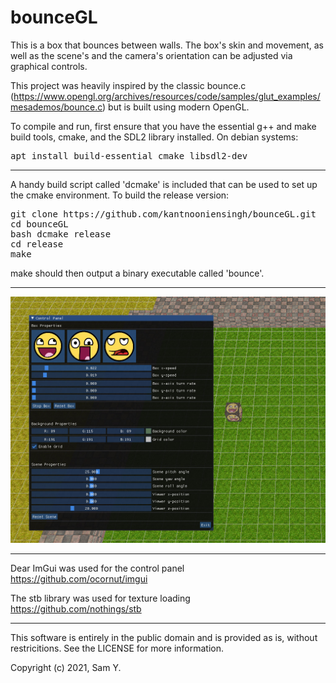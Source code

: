 # bounceGL

This is a box that bounces between walls. The box's skin and movement, as well as the scene's and the camera's orientation can be adjusted via graphical controls.

This project was heavily inspired by the classic bounce.c (<https://www.opengl.org/archives/resources/code/samples/glut_examples/mesademos/bounce.c>) but is built using modern OpenGL.

To compile and run, first ensure that you have the essential g++ and make build tools, cmake, and the SDL2 library installed. On debian systems:

<pre>
apt install build-essential cmake libsdl2-dev
</pre>


--------------------------------------------------------------------------------
A handy build script called 'dcmake' is included that can be used to set up the cmake environment. To build the release version:

<pre>
git clone https://github.com/kantnooniensingh/bounceGL.git
cd bounceGL
bash dcmake release
cd release
make
</pre>

make should then output a binary executable called 'bounce'.


--------------------------------------------------------------------------------
![Bouncing box](demo/img3.jpg)


--------------------------------------------------------------------------------
Dear ImGui was used for the control panel\
<https://github.com/ocornut/imgui>

The stb library was used for texture loading\
<https://github.com/nothings/stb>


--------------------------------------------------------------------------------
This software is entirely in the public domain and is provided as is, without restricitions. See the LICENSE for more information.

Copyright (c) 2021, Sam Y.
